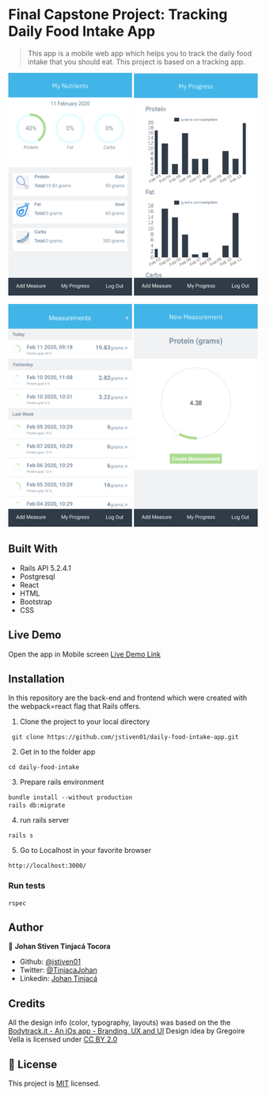 # Final Capstone Project: Tracking Daily Food Intake App

> This app is a mobile web app which helps you to track the daily food intake that you should eat. This project is based on a tracking app.

<img src="./docs/main.png" width="250px" height="450px">  <img src="./docs/progress.png" width="250px" height="450px">

<img src="./docs/measurements.png" width="250px" height="450px">  <img src="./docs/new.png" width="250px" height="450px">

## Built With

- Rails API 5.2.4.1
- Postgresql
- React
- HTML
- Bootstrap
- CSS

## Live Demo

Open the app in Mobile screen
[Live Demo Link](https://fast-shelf-63763.herokuapp.com/)

## Installation

In this repository are the back-end and frontend which were created with the webpack=react flag that Rails offers.

1. Clone the project to your local directory

```
 git clone https://github.com/jstiven01/daily-food-intake-app.git
```

2. Get in to the folder app

```
cd daily-food-intake
```
3. Prepare rails environment

```
bundle install --without production
rails db:migrate
```

4. run rails server

```
rails s
```

5. Go to Localhost in your favorite browser

```
http://localhost:3000/
```

### Run tests

```
rspec
```

## Author

👤 **Johan Stiven Tinjacá Tocora**

- Github: [@jstiven01](https://github.com/jstiven01)
- Twitter: [@TinjacaJohan](https://twitter.com/TinjacaJohan)
- Linkedin: [Johan Tinjacá](https://www.linkedin.com/in/johanstiventinjaca/)

## Credits

All the design info (color, typography, layouts) was based on the the [Bodytrack.it - An iOs app - Branding, UX and UI](https://www.behance.net/gallery/13271423/Bodytrackit-An-iOs-app-Branding-UX-and-UI) Design idea by Gregoire Vella is licensed under [CC BY 2.0](https://creativecommons.org/licenses/by/2.0/)

## 📝 License

This project is [MIT](lic.url) licensed.
